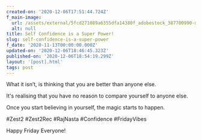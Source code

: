 ```yaml
---
created-on: '2020-12-06T17:51:44.724Z'
f_main-image:
  url: /assets/external/5fcd271089a6355dfa14380f_adobestock_387700990-min201.jpeg
  alt: null
title: Self Confidence is a Super Power!
slug: self-confidence-is-a-super-power
f_date: '2020-11-13T00:00:00.000Z'
updated-on: '2020-12-06T18:46:45.323Z'
published-on: '2020-12-06T18:54:19.299Z'
layout: '[post].html'
tags: post
---
```


What it isn’t, is thinking that you are better than anyone else.

It's realising that you have no reason to compare yourself to anyone else.

Once you start believing in yourself, the magic starts to happen.

#Zest2 #Zest2Rec #RajNasta #Confidence #FridayVibes

Happy Friday Everyone!
